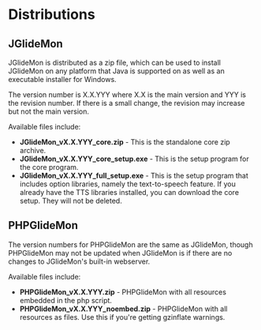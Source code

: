 # Distributions #

## JGlideMon ##

JGlideMon is distributed as a zip file, which can be used to install JGlideMon on any platform that Java is supported on as well as an executable installer for Windows.

The version number is X.X.YYY where X.X is the main version and YYY is the revision number. If there is a small change, the revision may increase but not the main version.

Available files include:
  * **JGlideMon\_vX.X.YYY\_core.zip** - This is the standalone core zip archive.
  * **JGlideMon\_vX.X.YYY\_core\_setup.exe** - This is the setup program for the core program.
  * **JGlideMon\_vX.X.YYY\_full\_setup.exe** - This is the setup program that includes option libraries, namely the text-to-speech feature. If you already have the TTS libraries installed, you can download the core setup. They will not be deleted.

## PHPGlideMon ##

The version numbers for PHPGlideMon are the same as JGlideMon, though PHPGlideMon may not be updated when JGlideMon is if there are no changes to JGlideMon's built-in webserver.

Available files include:
  * **PHPGlideMon\_vX.X.YYY.zip** - PHPGlideMon with all resources embedded in the php script.
  * **PHPGlideMon\_vX.X.YYY\_noembed.zip** - PHPGlideMon with all resources as files. Use this if you're getting gzinflate warnings.